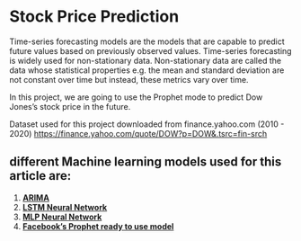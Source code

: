 # **Stock Price Prediction**
Time-series forecasting models are the models that are capable to predict future values based on previously observed values. Time-series forecasting is widely used for non-stationary data. Non-stationary data are called the data whose statistical properties e.g. the mean and standard deviation are not constant over time but instead, these metrics vary over time.

In this project, we are going to use the Prophet mode to predict Dow Jones’s stock price in the future.

Dataset used for this project downloaded from finance.yahoo.com (2010 - 2020) https://finance.yahoo.com/quote/DOW?p=DOW&.tsrc=fin-srch

## **different Machine learning models used for this article are:**

1. [**ARIMA**](stock_price_prediction_arima.ipynb)
2. [**LSTM Neural Network**](stock_price_prediction_lstm.ipynb)
3. [**MLP Neural Network**](stock_price_prediction_mlp.ipynb)
4. [**Facebook’s Prophet ready to use model**](stock_price_prediction_fbprophet.ipynb)